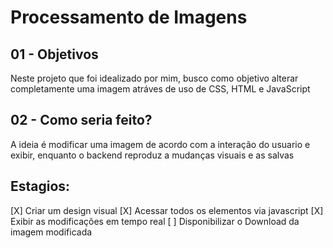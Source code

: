 # Processamento de Imagens

## 01 - Objetivos

Neste projeto que foi idealizado por mim, busco como objetivo alterar completamente uma imagem atráves de uso de CSS, HTML e JavaScript


## 02 - Como seria feito?

A ideia é modificar uma imagem de acordo com a interação do usuario e exibir, enquanto o backend reproduz a mudanças visuais e as salvas

## Estagios:

[X] Criar um design visual
[X] Acessar todos os elementos via javascript
[X] Exibir as modificações em tempo real
[ ] Disponibilizar o Download da imagem modificada
